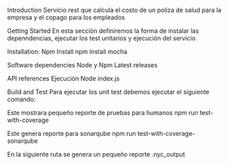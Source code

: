 Introduction
Servicio rest que calcula el costo de un poliza de salud para la empresa y el copago para los empleados

Getting Started
En esta sección definiremos la forma de instalar las depenndencias, ejecutar los test unitarios y ejecución del servicio

Installation:
Npm Install 
npm Install mocha

Software dependencies 
Node y Npm Latest releases 

API references Ejecución
Node index.js

Build and Test
Para ejecutar los unit test debemos ejecutar el siguiente comando:

Este mostrara pequeño reporte de pruebas para humanos npm run test-with-coverage

Este genera reporte para sonarqube npm run test-with-coverage-sonarqube

En la siguiente ruta se genera un pequeño reporte .nyc_output
